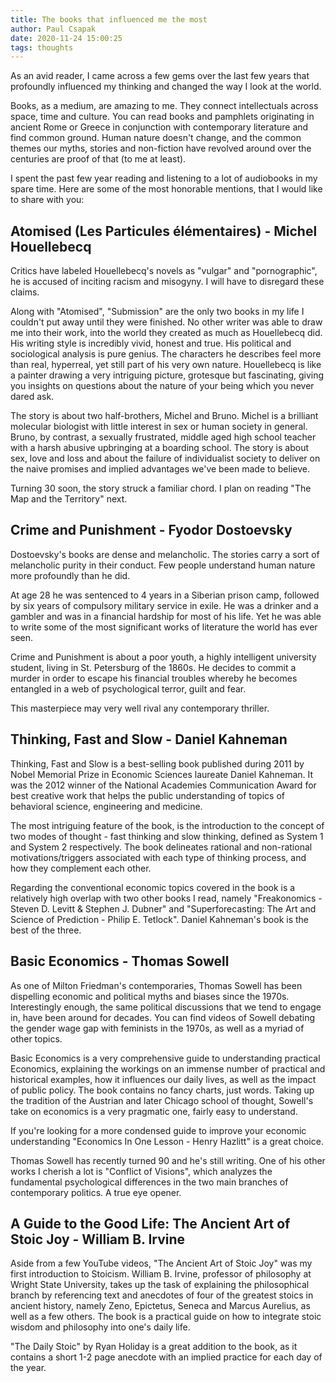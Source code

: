 ```yaml
---
title: The books that influenced me the most
author: Paul Csapak
date: 2020-11-24 15:00:25
tags: thoughts
---
```


As an avid reader, I came across a few gems over the last few years that profoundly influenced my thinking and changed the way I look at the world. 

<!-- more -->

Books, as a medium, are amazing to me. They connect intellectuals across space, time and culture. You can read books and pamphlets originating in ancient Rome or Greece in conjunction with contemporary literature and find common ground. Human nature doesn't change, and the common themes our myths, stories and non-fiction have revolved around over the centuries are proof of that (to me at least).

I spent the past few year reading and listening to a lot of audiobooks in my spare time. Here are some of the most honorable mentions, that I would like to share with you:

## Atomised (Les Particules élémentaires) - Michel Houellebecq

Critics have labeled Houellebecq's novels as "vulgar" and "pornographic", he is accused of inciting racism and misogyny. I will have to disregard these claims. 

Along with "Atomised", "Submission" are the only two books in my life I couldn't put away until they were finished. No other writer was able to draw me into their work, into the world they created as much as Houellebecq did. His writing style is incredibly vivid, honest and true. His political and sociological analysis is pure genius. The characters he describes feel more than real, hyperreal, yet still part of his very own nature. Houellebecq is like a painter drawing a very intriguing picture, grotesque but fascinating, giving you insights on questions about the nature of your being which you never dared ask.

The story is about two half-brothers, Michel and Bruno. Michel is a brilliant molecular biologist with little interest in sex or human society in general. Bruno, by contrast, a sexually frustrated, middle aged high school teacher with a harsh abusive upbringing at a boarding school. The story is about sex, love and loss and about the failure of individualist society to deliver on the naive promises and implied advantages we've been made to believe. 

Turning 30 soon, the story struck a familiar chord. I plan on reading "The Map and the Territory" next.

## Crime and Punishment - Fyodor Dostoevsky

Dostoevsky's books are dense and melancholic. The stories carry a sort of melancholic purity in their conduct. Few people understand human nature more profoundly than he did.

At age 28 he was sentenced to 4 years in a Siberian prison camp, followed by six years of compulsory military service in exile. He was a drinker and a gambler and was in a financial hardship for most of his life. Yet he was able to write some of the most significant works of literature the world has ever seen. 

Crime and Punishment is about a poor youth, a highly intelligent university student, living in St. Petersburg of the 1860s. He decides to commit a murder in order to escape his financial troubles whereby he becomes entangled in a web of psychological terror, guilt and fear.

This masterpiece may very well rival any contemporary thriller.

## Thinking, Fast and Slow - Daniel Kahneman

Thinking, Fast and Slow is a best-selling book published during 2011 by Nobel Memorial Prize in Economic Sciences laureate Daniel Kahneman. It was the 2012 winner of the National Academies Communication Award for best creative work that helps the public understanding of topics of behavioral science, engineering and medicine.

The most intriguing feature of the book, is the introduction to the concept of two modes of thought - fast thinking and slow thinking, defined as System 1 and System 2 respectively. The book delineates rational and non-rational motivations/triggers associated with each type of thinking process, and how they complement each other.

Regarding the conventional economic topics covered in the book is a relatively high overlap with two other books I read, namely "Freakonomics - Steven D. Levitt & Stephen J. Dubner" and "Superforecasting: The Art and Science of Prediction - Philip E. Tetlock". Daniel Kahneman's book is the best of the three.

## Basic Economics - Thomas Sowell

As one of Milton Friedman's contemporaries, Thomas Sowell has been dispelling economic and political myths and biases since the 1970s. Interestingly enough, the same political discussions that we tend to engage in, have been around for decades. You can find videos of Sowell debating the gender wage gap with feminists in the 1970s, as well as a myriad of other topics.

Basic Economics is a very comprehensive guide to understanding practical Economics, explaining the workings on an immense number of practical and historical examples, how it influences our daily lives, as well as the impact of public policy. The book contains no fancy charts, just words. Taking up the tradition of the Austrian and later Chicago school of thought, Sowell's take on economics is a very pragmatic one, fairly easy to understand.

If you're looking for a more condensed guide to improve your economic understanding "Economics In One Lesson - Henry Hazlitt" is a great choice. 

Thomas Sowell has recently turned 90 and he's still writing. One of his other works I cherish a lot is "Conflict of Visions", which analyzes the fundamental psychological differences in the two main branches of contemporary politics. A true eye opener.

## A Guide to the Good Life: The Ancient Art of Stoic Joy - William B. Irvine

Aside from a few YouTube videos, "The Ancient Art of Stoic Joy" was my first introduction to Stoicism. William B. Irvine, professor of philosophy at Wright State University, takes up the task of explaining the philosophical branch by referencing text and anecdotes of four of the greatest stoics in ancient history, namely Zeno, Epictetus, Seneca and Marcus Aurelius, as well as a few others. The book is a practical guide on how to integrate stoic wisdom and philosophy into one's daily life.

"The Daily Stoic" by Ryan Holiday is a great addition to the book, as it contains a short 1-2 page anecdote with an implied practice for each day of the year.

